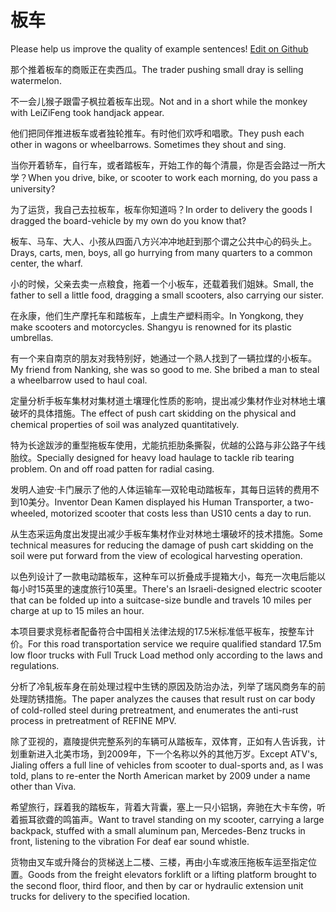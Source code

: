 # 板车

Please help us improve the quality of example sentences! [Edit on Github](https://github.com/jiyushe/jiyu-example-sentence-source/blob/main/chinese/banche.md)

<p><span class="chinese">那个推着板车的商贩正在卖西瓜。</span><span class="english">The trader pushing small dray is selling watermelon.</span></p>

<p><span class="chinese">不一会儿猴子跟雷子枫拉着板车出现。</span><span class="english">Not and in a short while the monkey with LeiZiFeng took handjack appear.</span></p>

<p><span class="chinese">他们把同伴推进板车或者独轮推车。有时他们欢呼和唱歌。</span><span class="english">They push each other in wagons or wheelbarrows. Sometimes they shout and sing.</span></p>

<p><span class="chinese">当你开着轿车，自行车，或者踏板车，开始工作的每个清晨，你是否会路过一所大学？</span><span class="english">When you drive, bike, or scooter to work each morning, do you pass a university?</span></p>

<p><span class="chinese">为了运货，我自己去拉板车，板车你知道吗？</span><span class="english">In order to delivery the goods I dragged the board-vehicle by my own do you know that?</span></p>

<p><span class="chinese">板车、马车、大人、小孩从四面八方兴冲冲地赶到那个谓之公共中心的码头上。</span><span class="english">Drays, carts, men, boys, all go hurrying from many quarters to a common center, the wharf.</span></p>

<p><span class="chinese">小的时候，父亲去卖一点粮食，拖着一个小板车，还载着我们姐妹。</span><span class="english">Small, the father to sell a little food, dragging a small scooters, also carrying our sister.</span></p>

<p><span class="chinese">在永康，他们生产摩托车和踏板车，上虞生产塑料雨伞。</span><span class="english">In Yongkong, they make scooters and motorcycles. Shangyu is renowned for its plastic umbrellas.</span></p>

<p><span class="chinese">有一个来自南京的朋友对我特别好，她通过一个熟人找到了一辆拉煤的小板车。</span><span class="english">My friend from Nanking, she was so good to me. She bribed a man to steal a wheelbarrow used to haul coal.</span></p>

<p><span class="chinese">定量分析手板车集材对集材道土壤理化性质的影响，提出减少集材作业对林地土壤破坏的具体措施。</span><span class="english">The effect of push cart skidding on the physical and chemical properties of soil was analyzed quantitatively.</span></p>

<p><span class="chinese">特为长途跋涉的重型拖板车使用，尤能抗拒肋条撕裂，优越的公路与非公路子午线胎纹。</span><span class="english">Specially designed for heavy load haulage to tackle rib tearing problem. On and off road patten for radial casing.</span></p>

<p><span class="chinese">发明人迪安·卡门展示了他的人体运输车—双轮电动踏板车，其每日运转的费用不到10美分。</span><span class="english">Inventor Dean Kamen displayed his Human Transporter, a two-wheeled, motorized scooter that costs less than US10 cents a day to run.</span></p>

<p><span class="chinese">从生态采运角度出发提出减少手板车集材作业对林地土壤破坏的技术措施。</span><span class="english">Some technical measures for reducing the damage of push cart skidding on the soil were put forward from the view of ecological harvesting operation.</span></p>

<p><span class="chinese">以色列设计了一款电动踏板车，这种车可以折叠成手提箱大小，每充一次电后能以每小时15英里的速度旅行10英里。</span><span class="english">There's an Israeli-designed electric scooter that can be folded up into a suitcase-size bundle and travels 10 miles per charge at up to 15 miles an hour.</span></p>

<p><span class="chinese">本项目要求竞标者配备符合中国相关法律法规的17.5米标准低平板车，按整车计价。</span><span class="english">For this road transportation service we require qualified standard 17.5m low floor trucks with Full Truck Load method only according to the laws and regulations.</span></p>

<p><span class="chinese">分析了冷轧板车身在前处理过程中生锈的原因及防治办法，列举了瑞风商务车的前处理防锈措施。</span><span class="english">The paper analyzes the causes that result rust on car body of cold-rolled steel during pretreatment, and enumerates the anti-rust process in pretreatment of REFINE MPV.</span></p>

<p><span class="chinese">除了亚视的，嘉陵提供完整系列的车辆可从踏板车，双体育，正如有人告诉我，计划重新进入北美市场，到2009年，下一个名称以外的其他万岁。</span><span class="english">Except ATV's, Jialing offers a full line of vehicles from scooter to dual-sports and, as I was told, plans to re-enter the North American market by 2009 under a name other than Viva.</span></p>

<p><span class="chinese">希望旅行，踩着我的踏板车，背着大背囊，塞上一只小铝锅，奔驰在大卡车傍，听着振耳欲聋的鸣笛声。</span><span class="english">Want to travel standing on my scooter, carrying a large backpack, stuffed with a small aluminum pan, Mercedes-Benz trucks in front, listening to the vibration For deaf ear sound whistle.</span></p>

<p><span class="chinese">货物由叉车或升降台的货梯送上二楼、三楼，再由小车或液压拖板车运至指定位置。</span><span class="english">Goods from the freight elevators forklift or a lifting platform brought to the second floor, third floor, and then by car or hydraulic extension unit trucks for delivery to the specified location.</span></p>

